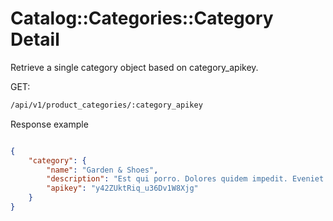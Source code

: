 # Catalog::Categories::Category Detail

Retrieve a single category object based on category_apikey.

GET:
```bash
/api/v1/product_categories/:category_apikey
```

Response example
```json

{
    "category": {
        "name": "Garden & Shoes",
        "description": "Est qui porro. Dolores quidem impedit. Eveniet earum maxime.",
        "apikey": "y42ZUktRiq_u36Dv1W8Xjg"
    }
}

```

